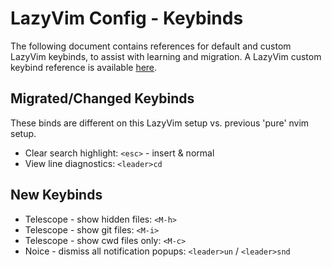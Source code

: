 # LazyVim Config - Keybinds

The following document contains references for default and custom LazyVim
keybinds, to assist with learning and migration. A LazyVim custom keybind
reference is available [here](https://www.lazyvim.org/keymaps).

## Migrated/Changed Keybinds

These binds are different on this LazyVim setup vs. previous 'pure' nvim setup.

- Clear search highlight: `<esc>` - insert & normal
- View line diagnostics: `<leader>cd`

## New Keybinds

- Telescope - show hidden files: `<M-h>`
- Telescope - show git files: `<M-i>`
- Telescope - show cwd files only: `<M-c>`
- Noice - dismiss all notification popups: `<leader>un` / `<leader>snd`
